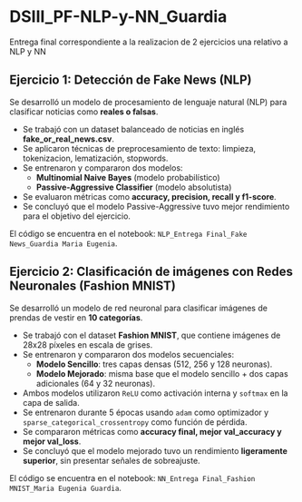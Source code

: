 # DSIII_PF-NLP-y-NN_Guardia
Entrega final correspondiente a la realizacion de 2 ejercicios una relativo a NLP y NN

## Ejercicio 1: Detección de Fake News (NLP)

Se desarrolló un modelo de procesamiento de lenguaje natural (NLP) para clasificar noticias como **reales o falsas**.  
- Se trabajó con un dataset balanceado de noticias en inglés **fake_or_real_news.csv**.
- Se aplicaron técnicas de preprocesamiento de texto: limpieza, tokenizacion, lematización, stopwords.
- Se entrenaron y compararon dos modelos:
  - **Multinomial Naive Bayes** (modelo probabilístico)
  - **Passive-Aggressive Classifier** (modelo absolutista)
- Se evaluaron métricas como **accuracy, precision, recall y f1-score**.
- Se concluyó que el modelo Passive-Aggressive tuvo mejor rendimiento para el objetivo del ejercicio.

El código se encuentra en el notebook: `NLP_Entrega Final_Fake News_Guardia Maria Eugenia`.

## Ejercicio 2: Clasificación de imágenes con Redes Neuronales (Fashion MNIST)

Se desarrolló un modelo de red neuronal para clasificar imágenes de prendas de vestir en **10 categorías**.  
- Se trabajó con el dataset **Fashion MNIST**, que contiene imágenes de 28x28 píxeles en escala de grises.
- Se entrenaron y compararon dos modelos secuenciales:
  - **Modelo Sencillo**: tres capas densas (512, 256 y 128 neuronas).
  - **Modelo Mejorado**: misma base que el modelo sencillo + dos capas adicionales (64 y 32 neuronas).
- Ambos modelos utilizaron `ReLU` como activación interna y `softmax` en la capa de salida.
- Se entrenaron durante 5 épocas usando `adam` como optimizador y `sparse_categorical_crossentropy` como función de pérdida.
- Se compararon métricas como **accuracy final, mejor val_accuracy y mejor val_loss**.
- Se concluyó que el modelo mejorado tuvo un rendimiento **ligeramente superior**, sin presentar señales de sobreajuste.

El código se encuentra en el notebook: `NN_Entrega Final_Fashion MNIST_Maria Eugenia Guardia`.
